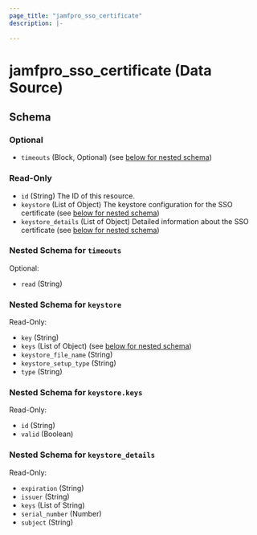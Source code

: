 ```yaml
---
page_title: "jamfpro_sso_certificate"
description: |-
  
---
```


# jamfpro_sso_certificate (Data Source)


<!-- schema generated by tfplugindocs -->
## Schema

### Optional

- `timeouts` (Block, Optional) (see [below for nested schema](#nestedblock--timeouts))

### Read-Only

- `id` (String) The ID of this resource.
- `keystore` (List of Object) The keystore configuration for the SSO certificate (see [below for nested schema](#nestedatt--keystore))
- `keystore_details` (List of Object) Detailed information about the SSO certificate (see [below for nested schema](#nestedatt--keystore_details))

<a id="nestedblock--timeouts"></a>
### Nested Schema for `timeouts`

Optional:

- `read` (String)


<a id="nestedatt--keystore"></a>
### Nested Schema for `keystore`

Read-Only:

- `key` (String)
- `keys` (List of Object) (see [below for nested schema](#nestedobjatt--keystore--keys))
- `keystore_file_name` (String)
- `keystore_setup_type` (String)
- `type` (String)

<a id="nestedobjatt--keystore--keys"></a>
### Nested Schema for `keystore.keys`

Read-Only:

- `id` (String)
- `valid` (Boolean)



<a id="nestedatt--keystore_details"></a>
### Nested Schema for `keystore_details`

Read-Only:

- `expiration` (String)
- `issuer` (String)
- `keys` (List of String)
- `serial_number` (Number)
- `subject` (String)